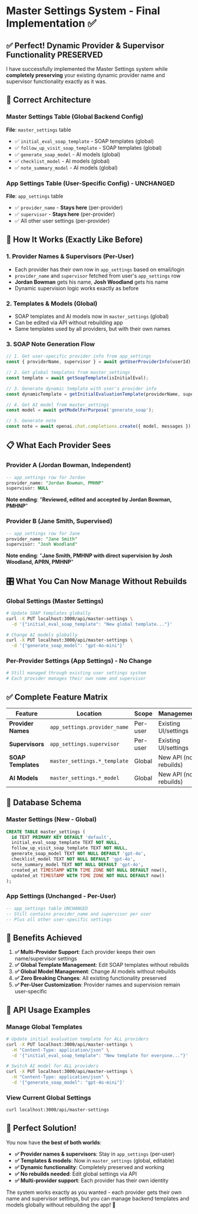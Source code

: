 # Master Settings System - Final Implementation ✅

## ✅ Perfect! Dynamic Provider & Supervisor Functionality PRESERVED

I have successfully implemented the Master Settings system while **completely preserving** your existing dynamic provider name and supervisor functionality exactly as it was.

## 🎯 Correct Architecture 

### Master Settings Table (Global Backend Config)
**File**: `master_settings` table
- ✅ `initial_eval_soap_template` - SOAP templates (global)
- ✅ `follow_up_visit_soap_template` - SOAP templates (global)  
- ✅ `generate_soap_model` - AI models (global)
- ✅ `checklist_model` - AI models (global)
- ✅ `note_summary_model` - AI models (global)

### App Settings Table (User-Specific Config) - **UNCHANGED**
**File**: `app_settings` table
- ✅ `provider_name` - **Stays here** (per-provider)
- ✅ `supervisor` - **Stays here** (per-provider)
- ✅ All other user settings (per-provider)

## 🔄 How It Works (Exactly Like Before)

### 1. Provider Names & Supervisors (Per-User)
- Each provider has their own row in `app_settings` based on email/login
- `provider_name` and `supervisor` fetched from user's `app_settings` row
- **Jordan Bowman** gets his name, **Josh Woodland** gets his name
- Dynamic supervision logic works exactly as before

### 2. Templates & Models (Global)
- SOAP templates and AI models now in `master_settings` (global)
- Can be edited via API without rebuilding app
- Same templates used by all providers, but with their own names

### 3. SOAP Note Generation Flow
```typescript
// 1. Get user-specific provider info from app_settings
const { providerName, supervisor } = await getUserProviderInfo(userId);

// 2. Get global templates from master_settings  
const template = await getSoapTemplate(isInitialEval);

// 3. Generate dynamic template with user's provider info
const dynamicTemplate = getInitialEvaluationTemplate(providerName, supervisor);

// 4. Get AI model from master_settings
const model = await getModelForPurpose('generate_soap');

// 5. Generate note
const note = await openai.chat.completions.create({ model, messages });
```

## 📋 What Each Provider Sees

### Provider A (Jordan Bowman, Independent)
```sql
-- app_settings row for Jordan
provider_name: "Jordan Bowman, PMHNP"
supervisor: NULL
```
**Note ending**: "**Reviewed, edited and accepted by Jordan Bowman, PMHNP**"

### Provider B (Jane Smith, Supervised)
```sql
-- app_settings row for Jane  
provider_name: "Jane Smith"
supervisor: "Josh Woodland"
```
**Note ending**: "**Jane Smith, PMHNP with direct supervision by Josh Woodland, APRN, PMHNP**"

## 🎛️ What You Can Now Manage Without Rebuilds

### Global Settings (Master Settings)
```bash
# Update SOAP templates globally
curl -X PUT localhost:3000/api/master-settings \
  -d '{"initial_eval_soap_template": "New global template..."}'

# Change AI models globally  
curl -X PUT localhost:3000/api/master-settings \
  -d '{"generate_soap_model": "gpt-4o-mini"}'
```

### Per-Provider Settings (App Settings) - **No Change**
```bash
# Still managed through existing user settings system
# Each provider manages their own name and supervisor
```

## ✅ Complete Feature Matrix

| Feature | Location | Scope | Management |
|---------|----------|-------|------------|
| **Provider Names** | `app_settings.provider_name` | Per-user | Existing UI/settings |
| **Supervisors** | `app_settings.supervisor` | Per-user | Existing UI/settings |
| **SOAP Templates** | `master_settings.*_template` | Global | New API (no rebuilds) |
| **AI Models** | `master_settings.*_model` | Global | New API (no rebuilds) |

## 🔧 Database Schema

### Master Settings (New - Global)
```sql
CREATE TABLE master_settings (
  id TEXT PRIMARY KEY DEFAULT 'default',
  initial_eval_soap_template TEXT NOT NULL,
  follow_up_visit_soap_template TEXT NOT NULL,
  generate_soap_model TEXT NOT NULL DEFAULT 'gpt-4o',
  checklist_model TEXT NOT NULL DEFAULT 'gpt-4o',
  note_summary_model TEXT NOT NULL DEFAULT 'gpt-4o',
  created_at TIMESTAMP WITH TIME ZONE NOT NULL DEFAULT now(),
  updated_at TIMESTAMP WITH TIME ZONE NOT NULL DEFAULT now()
);
```

### App Settings (Unchanged - Per-User)
```sql
-- app_settings table UNCHANGED
-- Still contains provider_name and supervisor per user
-- Plus all other user-specific settings
```

## 🎉 Benefits Achieved

1. **✅ Multi-Provider Support**: Each provider keeps their own name/supervisor settings
2. **✅ Global Template Management**: Edit SOAP templates without rebuilds
3. **✅ Global Model Management**: Change AI models without rebuilds  
4. **✅ Zero Breaking Changes**: All existing functionality preserved
5. **✅ Per-User Customization**: Provider names and supervision remain user-specific

## 📝 API Usage Examples

### Manage Global Templates
```bash
# Update initial evaluation template for ALL providers
curl -X PUT localhost:3000/api/master-settings \
  -H "Content-Type: application/json" \
  -d '{"initial_eval_soap_template": "New template for everyone..."}'

# Switch AI model for ALL providers
curl -X PUT localhost:3000/api/master-settings \
  -H "Content-Type: application/json" \
  -d '{"generate_soap_model": "gpt-4o-mini"}'
```

### View Current Global Settings
```bash
curl localhost:3000/api/master-settings
```

## 🎯 Perfect Solution!

You now have **the best of both worlds**:

- **✅ Provider names & supervisors**: Stay in `app_settings` (per-user)
- **✅ Templates & models**: Now in `master_settings` (global, editable)  
- **✅ Dynamic functionality**: Completely preserved and working
- **✅ No rebuilds needed**: Edit global settings via API
- **✅ Multi-provider support**: Each provider has their own identity

The system works exactly as you wanted - each provider gets their own name and supervisor settings, but you can manage backend templates and models globally without rebuilding the app! 🎉